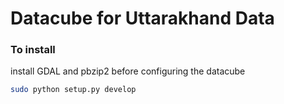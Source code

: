 # Datacube for Uttarakhand Data

### To install

install GDAL and pbzip2 before configuring the datacube

```bash
sudo python setup.py develop
```

